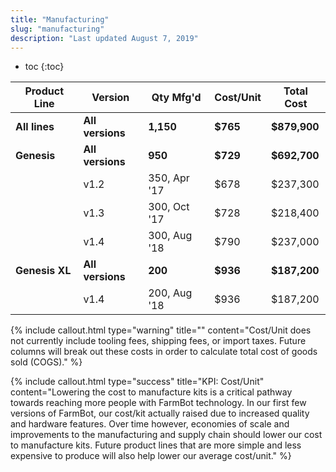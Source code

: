 ```yaml
---
title: "Manufacturing"
slug: "manufacturing"
description: "Last updated August 7, 2019"
---
```


* toc
{:toc}


|Product Line                  |Version                       |Qty Mfg'd                     |Cost/Unit                     |Total Cost                    |
|------------------------------|------------------------------|------------------------------|------------------------------|------------------------------|
|**All lines**                 |**All versions**              |**1,150**                     |**$765**                      |**$879,900**
|**Genesis**                   |**All versions**              |**950**                       |**$729**                      |**$692,700**
|                              |v1.2                          |350, Apr '17                  |$678                          |$237,300
|                              |v1.3                          |300, Oct '17                  |$728                          |$218,400
|                              |v1.4                          |300, Aug '18                  |$790                          |$237,000
|**Genesis XL**                |**All versions**              |**200**                       |**$936**                      |**$187,200**
|                              |v1.4                          |200, Aug '18                  |$936                          |$187,200



{%
include callout.html
type="warning"
title=""
content="Cost/Unit does not currently include tooling fees, shipping fees, or import taxes. Future columns will break out these costs in order to calculate total cost of goods sold (COGS)."
%}



{%
include callout.html
type="success"
title="KPI: Cost/Unit"
content="Lowering the cost to manufacture kits is a critical pathway towards reaching more people with FarmBot technology. In our first few versions of FarmBot, our cost/kit actually raised due to increased quality and hardware features. Over time however, economies of scale and improvements to the manufacturing and supply chain should lower our cost to manufacture kits. Future product lines that are more simple and less expensive to produce will also help lower our average cost/unit."
%}



<style>
.hub-container {
  max-width: 1350px;
}
.value-icon {
  display: inline-block;
  height: 18px;
  margin-bottom: -2px;
}
  
a[title="Guides"] {
  color: #f4f4f4!important;
  border-bottom: 5px solid #f4f4f4;
  padding-bottom: 20px!important;
}
  
a[title="Guides"]:hover {
  color: white!important;
  border-bottom-color: white;
}
  
#hub-header li a:hover {
  box-shadow: none!important;
}
</style>

<meta name="theme-color" content="#434343">

